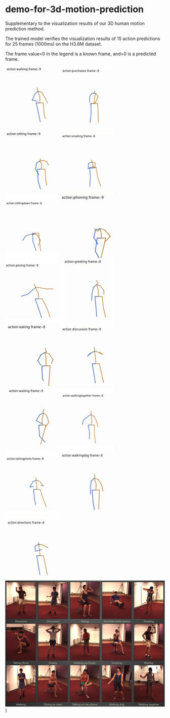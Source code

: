 # demo-for-3d-motion-prediction
Supplementary to the visualization results of our 3D human motion prediction method.

The trained model verifies the visualization results of 15 action predictions for 25 frames (1000ms) on the H3.6M dataset.

The frame value<0 in the legend is a known frame, and>0 is a predicted frame.


![Image text](https://github.com/zjhzjhzjhzjhzjh/demo-for-3d-motion-prediction/blob/main/img/walking.gif)
![Image text](https://github.com/zjhzjhzjhzjhzjh/demo-for-3d-motion-prediction/blob/main/img/purchases.gif)
![Image text](https://github.com/zjhzjhzjhzjhzjh/demo-for-3d-motion-prediction/blob/main/img/sitting.gif)
![Image text](https://github.com/zjhzjhzjhzjhzjh/demo-for-3d-motion-prediction/blob/main/img/smoking.gif)
![Image text](https://github.com/zjhzjhzjhzjhzjh/demo-for-3d-motion-prediction/blob/main/img/sittingdown.gif)
![Image text](https://github.com/zjhzjhzjhzjhzjh/demo-for-3d-motion-prediction/blob/main/img/phoning.gif)
![Image text](https://github.com/zjhzjhzjhzjhzjh/demo-for-3d-motion-prediction/blob/main/img/posing.gif)
![Image text](https://github.com/zjhzjhzjhzjhzjh/demo-for-3d-motion-prediction/blob/main/img/greeting.gif)
![Image text](https://github.com/zjhzjhzjhzjhzjh/demo-for-3d-motion-prediction/blob/main/img/eating.gif)
![Image text](https://github.com/zjhzjhzjhzjhzjh/demo-for-3d-motion-prediction/blob/main/img/discussion.gif)
![Image text](https://github.com/zjhzjhzjhzjhzjh/demo-for-3d-motion-prediction/blob/main/img/waiting.gif)
![Image text](https://github.com/zjhzjhzjhzjhzjh/demo-for-3d-motion-prediction/blob/main/img/walkingtogether.gif)
![Image text](https://github.com/zjhzjhzjhzjhzjh/demo-for-3d-motion-prediction/blob/main/img/takingphoto.gif)
![Image text](https://github.com/zjhzjhzjhzjhzjh/demo-for-3d-motion-prediction/blob/main/img/walkingdog.gif)
![Image text](https://github.com/zjhzjhzjhzjhzjh/demo-for-3d-motion-prediction/blob/main/img/directions.gif)
![Image text](https://github.com/zjhzjhzjhzjhzjh/demo-for-3d-motion-prediction/blob/main/img/1.png))
